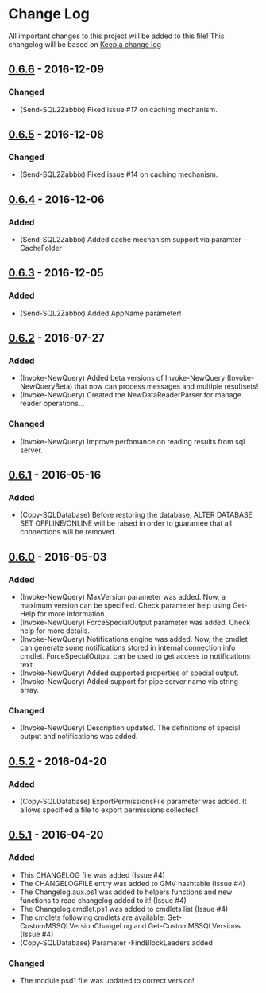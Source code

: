 # Change Log
All important changes to this project will be added to this file!
This changelog will be based on [Keep a change log](http://keepachangelog.com/)

## [0.6.6] - 2016-12-09
### Changed
- (Send-SQL2Zabbix) Fixed issue #17 on caching mechanism.

## [0.6.5] - 2016-12-08
### Changed
- (Send-SQL2Zabbix) Fixed issue #14 on caching mechanism.

## [0.6.4] - 2016-12-06
### Added
- (Send-SQL2Zabbix) Added cache mechanism support via paramter -CacheFolder

## [0.6.3] - 2016-12-05
### Added
- (Send-SQL2Zabbix) Added AppName parameter!

## [0.6.2] - 2016-07-27
### Added
- (Invoke-NewQuery) Added beta versions of Invoke-NewQuery (Invoke-NewQueryBeta) that now can process messages and multiple resultsets! 
- (Invoke-NewQuery) Created the NewDataReaderParser for manage reader operations...
### Changed
- (Invoke-NewQuery) Improve perfomance on reading results from sql server. 

## [0.6.1] - 2016-05-16
### Added
- (Copy-SQLDatabase) Before restoring the database, ALTER DATABASE SET OFFLINE/ONLINE will be raised in order to guarantee that all connections will be removed.

## [0.6.0] - 2016-05-03
### Added
- (Invoke-NewQuery) MaxVersion parameter was added. Now, a maximum version can be specified. Check parameter help using Get-Help for more information.
- (Invoke-NewQuery) ForceSpecialOutput parameter was added. Check help for more details.
- (Invoke-NewQuery) Notifications engine was added. Now, the cmdlet can generate some notifications stored in internal connection info cmdlet. ForceSpecialOutput can be used to get access to notifications text.
- (Invoke-NewQuery) Added supported properties of special output.
- (Invoke-NewQuery) Added support for pipe server name via string array. 

### Changed
- (Invoke-NewQuery) Description updated. The definitions of special output and notifications was added.

## [0.5.2] - 2016-04-20
### Added
- (Copy-SQLDatabase) ExportPermissionsFile parameter was added. It allows specified a file to export permissions collected!

## [0.5.1] - 2016-04-20
### Added
- This CHANGELOG file was added (Issue #4)
- The CHANGELOGFILE entry was added to GMV hashtable (Issue #4)
- The Changelog.aux.ps1 was added to helpers functions and new functions to read changelog added to it! (Issue #4)
- The Changelog.cmdlet.ps1 was added to cmdlets list (Issue #4)
- The cmdlets following cmdlets are available: Get-CustomMSSQLVersionChangeLog and Get-CustomMSSQLVersions (Issue #4)
- (Copy-SQLDatabase) Parameter -FindBlockLeaders added

### Changed
- The module psd1 file was updated to correct version!

[0.6.6]: https://github.com/rrg92/CustomMSSQL/releases/tag/0.6.6
[0.6.5]: https://github.com/rrg92/CustomMSSQL/releases/tag/0.6.5
[0.6.4]: https://github.com/rrg92/CustomMSSQL/releases/tag/0.6.4
[0.6.3]: https://github.com/rrg92/CustomMSSQL/releases/tag/0.6.3
[0.6.2]: https://github.com/rrg92/CustomMSSQL/releases/tag/0.6.2
[0.6.1]: https://github.com/rrg92/CustomMSSQL/releases/tag/0.6.1
[0.6.0]: https://github.com/rrg92/CustomMSSQL/releases/tag/0.6.0
[0.5.2]: https://github.com/rrg92/CustomMSSQL/releases/tag/0.5.2
[0.5.1]: https://github.com/rrg92/CustomMSSQL/releases/tag/0.5.1